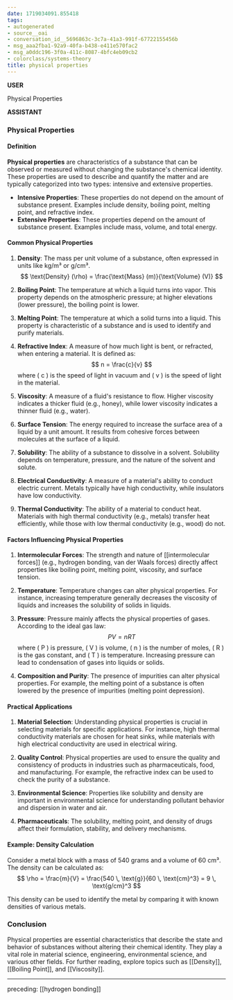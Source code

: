 ```yaml
---
date: 1719034091.855418
tags:
- autogenerated
- source__oai
- conversation_id__5696863c-3c7a-41a3-991f-67722155456b
- msg_aaa2fba1-92a9-40fa-b438-e411e570fac2
- msg_a0ddc196-3f0a-411c-8087-4bfc4eb09cb2
- colorclass/systems-theory
title: physical properties
---
```


**USER**

Physical Properties


**ASSISTANT**

### Physical Properties

#### Definition

**Physical properties** are characteristics of a substance that can be observed or measured without changing the substance's chemical identity. These properties are used to describe and quantify the matter and are typically categorized into two types: intensive and extensive properties.

- **Intensive Properties**: These properties do not depend on the amount of substance present. Examples include density, boiling point, melting point, and refractive index.
- **Extensive Properties**: These properties depend on the amount of substance present. Examples include mass, volume, and total energy.

#### Common Physical Properties

1. **Density**: The mass per unit volume of a substance, often expressed in units like kg/m³ or g/cm³.
   $$ \text{Density} (\rho) = \frac{\text{Mass} (m)}{\text{Volume} (V)} $$

2. **Boiling Point**: The temperature at which a liquid turns into vapor. This property depends on the atmospheric pressure; at higher elevations (lower pressure), the boiling point is lower.

3. **Melting Point**: The temperature at which a solid turns into a liquid. This property is characteristic of a substance and is used to identify and purify materials.

4. **Refractive Index**: A measure of how much light is bent, or refracted, when entering a material. It is defined as:
   $$ n = \frac{c}{v} $$
   where \( c \) is the speed of light in vacuum and \( v \) is the speed of light in the material.

5. **Viscosity**: A measure of a fluid's resistance to flow. Higher viscosity indicates a thicker fluid (e.g., honey), while lower viscosity indicates a thinner fluid (e.g., water).

6. **Surface Tension**: The energy required to increase the surface area of a liquid by a unit amount. It results from cohesive forces between molecules at the surface of a liquid.

7. **Solubility**: The ability of a substance to dissolve in a solvent. Solubility depends on temperature, pressure, and the nature of the solvent and solute.

8. **Electrical Conductivity**: A measure of a material's ability to conduct electric current. Metals typically have high conductivity, while insulators have low conductivity.

9. **Thermal Conductivity**: The ability of a material to conduct heat. Materials with high thermal conductivity (e.g., metals) transfer heat efficiently, while those with low thermal conductivity (e.g., wood) do not.

#### Factors Influencing Physical Properties

1. **Intermolecular Forces**: The strength and nature of [[intermolecular forces]] (e.g., hydrogen bonding, van der Waals forces) directly affect properties like boiling point, melting point, viscosity, and surface tension.

2. **Temperature**: Temperature changes can alter physical properties. For instance, increasing temperature generally decreases the viscosity of liquids and increases the solubility of solids in liquids.

3. **Pressure**: Pressure mainly affects the physical properties of gases. According to the ideal gas law:
   $$ PV = nRT $$
   where \( P \) is pressure, \( V \) is volume, \( n \) is the number of moles, \( R \) is the gas constant, and \( T \) is temperature. Increasing pressure can lead to condensation of gases into liquids or solids.

4. **Composition and Purity**: The presence of impurities can alter physical properties. For example, the melting point of a substance is often lowered by the presence of impurities (melting point depression).

#### Practical Applications

1. **Material Selection**: Understanding physical properties is crucial in selecting materials for specific applications. For instance, high thermal conductivity materials are chosen for heat sinks, while materials with high electrical conductivity are used in electrical wiring.

2. **Quality Control**: Physical properties are used to ensure the quality and consistency of products in industries such as pharmaceuticals, food, and manufacturing. For example, the refractive index can be used to check the purity of a substance.

3. **Environmental Science**: Properties like solubility and density are important in environmental science for understanding pollutant behavior and dispersion in water and air.

4. **Pharmaceuticals**: The solubility, melting point, and density of drugs affect their formulation, stability, and delivery mechanisms.

#### Example: Density Calculation

Consider a metal block with a mass of 540 grams and a volume of 60 cm³. The density can be calculated as:
$$ \rho = \frac{m}{V} = \frac{540 \, \text{g}}{60 \, \text{cm}^3} = 9 \, \text{g/cm}^3 $$

This density can be used to identify the metal by comparing it with known densities of various metals.

### Conclusion

Physical properties are essential characteristics that describe the state and behavior of substances without altering their chemical identity. They play a vital role in material science, engineering, environmental science, and various other fields. For further reading, explore topics such as [[Density]], [[Boiling Point]], and [[Viscosity]].


---

preceding: [[hydrogen bonding]]